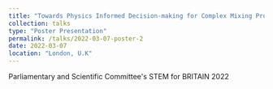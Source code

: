 ```yaml
---
title: "Towards Physics Informed Decision-making for Complex Mixing Processes "
collection: talks
type: "Poster Presentation"
permalink: /talks/2022-03-07-poster-2
date: 2022-03-07
location: "London, U.K"
---
```


Parliamentary and Scientific Committee&apos;s STEM for BRITAIN 2022
